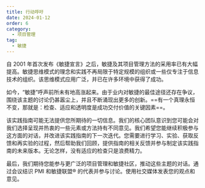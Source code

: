 ```yaml
---
title: 行动呼吁
date: 2024-01-12
order: 6
category:
  - 项目管理
tag:
  - 敏捷
---
```


自 2001 年首次发布《敏捷宣言》之后，敏捷及其项目管理方法的采用率已有大幅提高。敏捷思维模式的理念和实践不再局限于特定规模的组织或一些仅专注于信息技术的组织。该思维模式应用广泛，并已在许多环境中获得了成功。

如今，“敏捷”呼声前所未有地高涨起来。由于业内对敏捷的最佳途径还存在争议，围绕该主题的讨论仍甚嚣尘上，并且不断涌现出更多的创新。==有一个真理永恒不变，那就是：检查、适应和透明度是成功交付价值的关键因素==。

该实践指南可能无法提供您所期待的一切信息。我们的核心团队意识到您可能会对我们选择呈现并热衷的一些元素或方法持有不同意见。我们希望您能继续积极参与这方面的对话，并改进该实践指南的下一次迭代。您需要进行学习、实验、获取反馈和再实验的过程，然后帮助我们回顾，提供指南的相关反馈并参与制定该实践指南的未来版本。无论怎样，没有适应的检查只是浪费精力。

最后，我们期待您能参与更广泛的项目管理和敏捷社区，推动这些主题的对话。通过会议结识 PMI 和敏捷联盟® 的代表并参与讨论。使用社交媒体发表您的观点和意见。